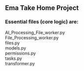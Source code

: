 ## Ema Take Home Project  

### Essential files (core logic) are:  

AI_Processing_File_worker.py  
File_Processing_worker.py  
files.py  
models.py  
permissions.py  
tasks.py  
transformer.py  